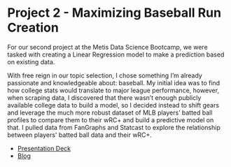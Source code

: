 # Project 2 - Maximizing Baseball Run Creation

For our second project at the Metis Data Science Bootcamp, we were tasked with creating a Linear Regression model to make a prediction based on existing data.

With free reign in our topic selection, I chose something I’m already passionate and knowledgeable about: baseball. My initial idea was to find how college stats would translate to major league performance, however, when scraping data, I discovered that there wasn’t enough publicly available college data to build a model, so I decided instead to shift gears and leverage the much more robust dataset of MLB players’ batted ball profiles to compare them to their wRC+ and build a predictive model on that. I pulled data from FanGraphs and Statcast to explore the relationship between players' batted ball data and their wRC+.

* [Presentation Deck](/Naaim_Project_2.pdf)
* [Blog](https://naaimsiddiqi.com/maximizing-baseball-run-creation/)
